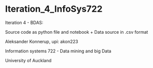 # Iteration_4_InfoSys722

Iteration 4 - BDAS:

Source code as python file and notebook + Data source in .csv format

Aleksander Konnerup, upi: akon223

Information systems 722 - Data mining and big Data

University of Auckland

